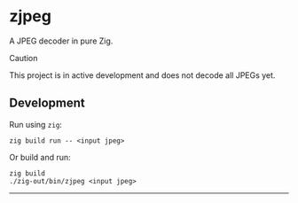 # zjpeg

A JPEG decoder in pure Zig.

> [!CAUTION]
> This project is in active development and does not decode all JPEGs yet.

## Development

Run using `zig`:

    zig build run -- <input jpeg>

Or build and run:

    zig build
    ./zig-out/bin/zjpeg <input jpeg>

---
